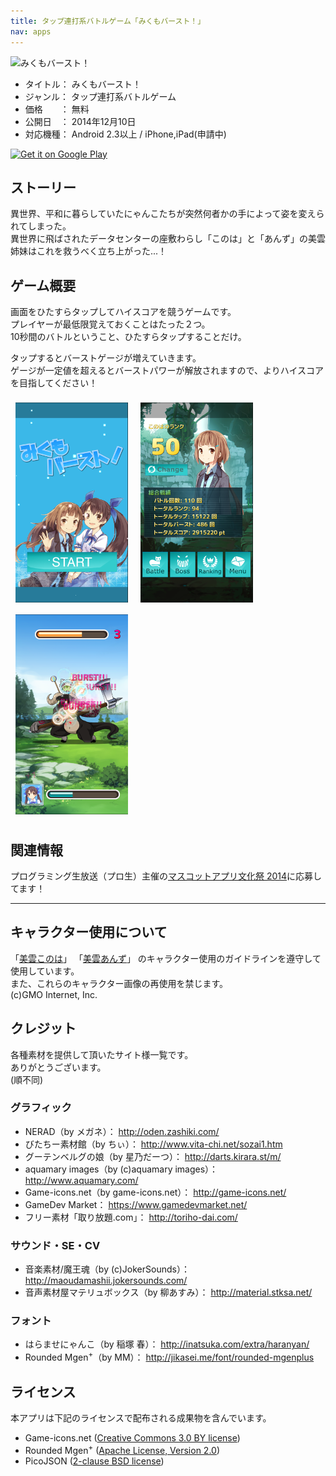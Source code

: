 ```yaml
---
title: タップ連打系バトルゲーム「みくもバースト！」
nav: apps
---
```


<!-- ## 最新情報

* (2014-12-12)： ***
* (2014-12-10)： ***

---

## アプリ情報 -->

![みくもバースト！](mikumo-burst/header.png)

* タイトル： みくもバースト！
* ジャンル： タップ連打系バトルゲーム
* 価格　　： 無料
* 公開日　： 2014年12月10日
* 対応機種： Android 2.3以上 / iPhone,iPad(申請中)

<a href="https://play.google.com/store/apps/details?id=co.yuukiar.mikumo_burst2">
<img alt="Get it on Google Play"
src="https://developer.android.com/images/brand/ja_generic_rgb_wo_60.png" />
</a>

## ストーリー

異世界、平和に暮らしていたにゃんこたちが突然何者かの手によって姿を変えられてしまった。  
異世界に飛ばされたデータセンターの座敷わらし「このは」と「あんず」の美雲姉妹はこれを救うべく立ち上がった...！

## ゲーム概要

画面をひたすらタップしてハイスコアを競うゲームです。  
プレイヤーが最低限覚えておくことはたった２つ。  
10秒間のバトルということ、ひたすらタップすることだけ。  

タップするとバーストゲージが増えていきます。  
ゲージが一定値を超えるとバーストパワーが解放されますので、よりハイスコアを目指してください！

<img src="/img/mikumo-burst/ss1.png" style="display:inline;padding:8px;" />
<img src="/img/mikumo-burst/ss2.png" style="display:inline;padding:8px;" />
<img src="/img/mikumo-burst/ss3.png" style="display:inline;padding:8px;" />

## 関連情報

プログラミング生放送（プロ生）主催の[マスコットアプリ文化祭 2014](http://pronama.github.io/mascot-apps-contest/2014/)に応募してます！

---

## キャラクター使用について

「[美雲このは](https://www.conoha.jp/blog/conoha#conoha5)」
「[美雲あんず](http://cloud.gmo.jp/anzu/#section07)」
のキャラクター使用のガイドラインを遵守して使用しています。  
また、これらのキャラクター画像の再使用を禁じます。  
(c)GMO Internet, Inc.

## クレジット

各種素材を提供して頂いたサイト様一覧です。  
ありがとうございます。  
(順不同)  

### グラフィック
* NERAD（by メガネ）： http://oden.zashiki.com/
* びたちー素材館（by ちぃ）： http://www.vita-chi.net/sozai1.htm
* グーテンベルグの娘（by 星乃だーつ）： http://darts.kirara.st/m/
* aquamary images（by (c)aquamary images）： http://www.aquamary.com/
* Game-icons.net（by game-icons.net）： http://game-icons.net/
* GameDev Market： https://www.gamedevmarket.net/
* フリー素材「取り放題.com」： http://toriho-dai.com/

### サウンド・SE・CV
* 音楽素材/魔王魂（by (c)JokerSounds）： http://maoudamashii.jokersounds.com/
* 音声素材屋マテリュボックス（by 柳あすみ）： http://material.stksa.net/

### フォント
* はらませにゃんこ（by 稲塚 春）： http://inatsuka.com/extra/haranyan/
* Rounded Mgen<sup>+</sup>（by MM）： http://jikasei.me/font/rounded-mgenplus

## ライセンス
本アプリは下記のライセンスで配布される成果物を含んでいます。

* Game-icons.net ([Creative Commons 3.0 BY license](http://creativecommons.org/licenses/by/3.0/))
* Rounded Mgen<sup>+</sup> ([Apache License, Version 2.0](http://www.apache.org/licenses/LICENSE-2.0))
* PicoJSON ([2-clause BSD license](/apps/license/picojson/LICENSE))
